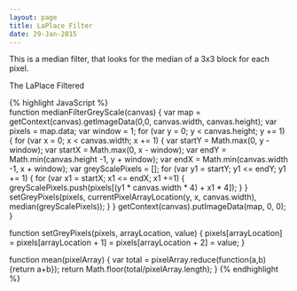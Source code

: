 ```yaml
---
layout: page
title: LaPlace Filter
date: 29-Jan-2015
---
```

This is a median filter, that looks for the median of a 3x3 block for each pixel.
<canvas id="original" />

<div>
  The LaPlace Filtered<br />
</div>

<canvas id="laPlaceFilter" />

<canvas id="sharpened" />

{% highlight JavaScript %}  
function medianFilterGreyScale(canvas) {
  var map = getContext(canvas).getImageData(0,0, canvas.width, canvas.height);
  var pixels = map.data;
  var window = 1;
  for (var y = 0; y < canvas.height; y += 1) {
    for (var x = 0; x < canvas.width; x += 1) {
      var startY = Math.max(0, y - window);
      var startX = Math.max(0, x - window);
      var endY = Math.min(canvas.height -1, y + window);
      var endX = Math.min(canvas.width -1, x + window);
      var greyScalePixels = [];
      for (var y1 = startY; y1 <= endY; y1 += 1) {
         for (var x1 = startX; x1 <= endX; x1 +=1) {
           greyScalePixels.push(pixels[(y1 * canvas.width * 4) + x1 * 4]);
         }
      }
      setGreyPixels(pixels, currentPixelArrayLocation(y, x, canvas.width), median(greyScalePixels));
    }
  }
  getContext(canvas).putImageData(map, 0, 0);
}

function setGreyPixels(pixels, arrayLocation, value) {
  pixels[arrayLocation] = pixels[arrayLocation + 1] = pixels[arrayLocation + 2] = value;
}

function mean(pixelArray) {
  var total = pixelArray.reduce(function(a,b) {return a+b});
  return Math.floor(total/pixelArray.length);
}
{% endhighlight %}

<script src="{{ page.base_url }}/assets/js/image.js"></script>
<script>
  var img = new Image();   // Create new img element
  var originalCanvas = document.getElementById('original');
  var laPlaceFilterCanvas = document.getElementById('laPlaceFilter');
  var sharpenedCanvas = document.getElementById('sharpened');
  img.addEventListener("load", function() {
    setToCanvas(img, originalCanvas);
    convertToGreyScale(originalCanvas);
     generateImages();
  }, false);
  
  img.src = '{{ page.base_url }}/img/camouflage08.jpg'; // Set source path
  
  function generateImages() {
    setToCanvas(img, laPlaceFilterCanvas);
    convertToGreyScale(laPlaceFilterCanvas);
    laPlaceFilterGreyScale(laPlaceFilterCanvas);
     equalizeGreyScale(laPlaceFilterCanvas);
    setToCanvas(img, sharpenedCanvas);
    convertToGreyScale(sharpenedCanvas);
    sharpenFilterGreyScale(sharpenedCanvas);
  }
  
  $('#go').click(function() {
    generateImages($('#noiseDensity').val());
  });
  
  $(function() {
    $('#noiseDensity').slider({
      formatter: function(value) {
        return 'Current value: ' + value;
      }
    });
  });
</script>